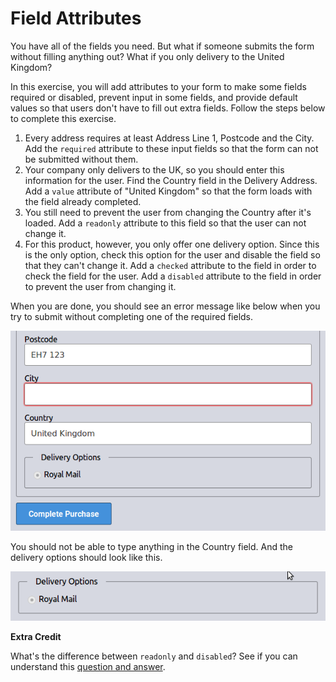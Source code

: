 # Field Attributes

You have all of the fields you need. But what if someone submits the form without filling anything out? What if you only delivery to the United Kingdom?

In this exercise, you will add attributes to your form to make some fields required or disabled, prevent input in some fields, and provide default values so that users don't have to fill out extra fields. Follow the steps below to complete this exercise.

1. Every address requires at least Address Line 1, Postcode and the City. Add the `required` attribute to these input fields so that the form can not be submitted without them.
2. Your company only delivers to the UK, so you should enter this information for the user. Find the Country field in the Delivery Address. Add a `value` attribute of "United Kingdom" so that the form loads with the field already completed.
3. You still need to prevent the user from changing the Country after it's loaded. Add a `readonly` attribute to this field so that the user can not change it.
4. For this product, however, you only offer one delivery option. Since this is the only option, check this option for the user and disable the field so that they can't change it. Add a `checked` attribute to the field in order to check the field for the user. Add a `disabled` attribute to the field in order to prevent the user from changing it.

When you are done, you should see an error message like below when you try to submit without completing one of the required fields.

![Screenshot of the required checkout fields](/Exercises/html-css-git-exercises/images/27/solution-required.gif)

You should not be able to type anything in the Country field. And the delivery options should look like this.

![Screenshot of the disabled delivery options](/Exercises/html-css-git-exercises/images/27/solution-delivery.png)

**Extra Credit**

What's the difference between `readonly` and `disabled`? See if you can understand this [question and answer](https://stackoverflow.com/questions/7730695/whats-the-difference-between-disabled-disabled-and-readonly-readonly-for-ht).
